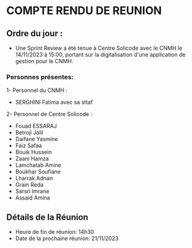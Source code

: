 # COMPTE RENDU DE REUNION
## Ordre du jour :

- Une Sprint Review   a été tenue à Centre Solicode avec le CNMH le 14/11/2023 à 15:00, portant sur la digitalisation d'une application de gestion pour le CNMH.

 ### Personnes présentes:
1- Personnel du CNMH :
- SERGHINI Fatima avec sa sttaf

2- Personnel de  Centre Solicode :
- Fouad ESSARAJ
- Betroji Jalil
- Daifane Yasmine 
- Faiz Safaa
- Bouik Hussein
- Zaani Hamza
- Lamchatab Amine
- Boukhar Soufiane
- Lharrak Adnan
- Grain Reda
- Sarsri Imrane
- Assaid Amina
## Détails de la Réunion

* Heure de fin de réunion: 14h30
* Date de la prochaine réunion: 21/11/2023
